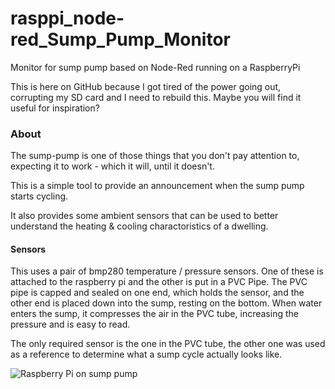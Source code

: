 rasppi_node-red_Sump_Pump_Monitor
=================================

Monitor for sump pump based on Node-Red running on a RaspberryPi

This is here on GitHub because I got tired of the power going out, corrupting my SD card and I need to rebuild this. Maybe you will find it useful for inspiration?

### About

The sump-pump is one of those things that you don't pay attention to, expecting it to work - which it will, until it doesn't.

This is a simple tool to provide an announcement when the sump pump starts cycling.

It also provides some ambient sensors that can be used to better understand the heating & cooling charactoristics of a dwelling.

#### Sensors
This uses a pair of bmp280 temperature / pressure sensors. One of these is attached to the raspberry pi and the other is put in a PVC Pipe. The PVC pipe is capped and sealed on one end, which holds the sensor, and the other end is placed down into the sump, resting on the bottom. When water enters the sump, it compresses the air in the PVC tube, increasing the pressure and is easy to read.

The only required sensor is the one in the PVC tube, the other one was used as a reference to determine what a sump cycle actually looks like.

![Raspberry Pi on sump pump](https://pbs.twimg.com/media/DvDPZ_8VAAAld-1.jpg:large)